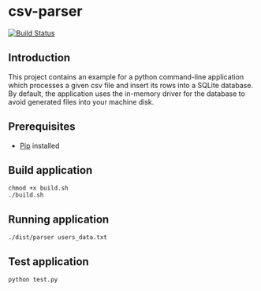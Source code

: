 # csv-parser
[![Build Status](https://travis-ci.org/eduardoperrino/csv-parser.svg?branch=master)](https://travis-ci.org/eduardoperrino/csv-parser)

## Introduction
This project contains an example for a python command-line application which processes a given csv file and insert its rows into a SQLite database. By default, the application uses the in-memory driver for the database to avoid generated files into your machine disk.

## Prerequisites
* [Pip](https://pypi.org/project/pip/) installed

## Build application
```
chmod +x build.sh
./build.sh
```

## Running application

```
./dist/parser users_data.txt
```

## Test application

```
python test.py
```
